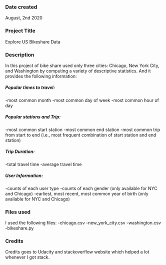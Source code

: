 ### Date created
August, 2nd 2020

### Project Title
Explore US Bikeshare Data

### Description
In this project of bike share used only three cities: Chicago, New York City, and Washington by computing a variety of descriptive statistics. And it provides the following information:
##### Popular times to travel:
-most common month
-most common day of week
-most common hour of day

##### Popular stations and Trip:
-most common start station
-most common end station
-most common trip from start to end (i.e., most frequent combination of start station and end station)

##### Trip Duration:
-total travel time
-average travel time

##### User Information:
-counts of each user type
-counts of each gender (only available for NYC and Chicago)
-earliest, most recent, most common year of birth (only available for NYC and Chicago)

### Files used
I used the following files:
-chicago.csv
-new_york_city.csv
-washington.csv
-bikeshare.py

### Credits
Credits goes to Udacity and stackoverflow website which helped a lot whenever I got stack.

